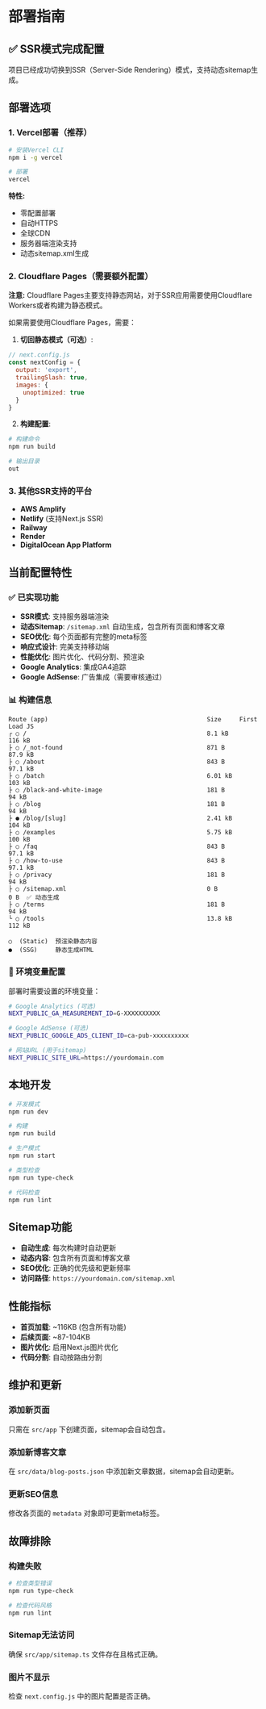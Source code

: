 # 部署指南

## ✅ SSR模式完成配置

项目已经成功切换到SSR（Server-Side Rendering）模式，支持动态sitemap生成。

## 部署选项

### 1. Vercel部署（推荐）

```bash
# 安装Vercel CLI
npm i -g vercel

# 部署
vercel
```

**特性:**
- 零配置部署
- 自动HTTPS
- 全球CDN
- 服务器端渲染支持
- 动态sitemap.xml生成

### 2. Cloudflare Pages（需要额外配置）

**注意:** Cloudflare Pages主要支持静态网站，对于SSR应用需要使用Cloudflare Workers或者构建为静态模式。

如果需要使用Cloudflare Pages，需要：

1. **切回静态模式（可选）**:
```javascript
// next.config.js
const nextConfig = {
  output: 'export',
  trailingSlash: true,
  images: {
    unoptimized: true
  }
}
```

2. **构建配置**:
```bash
# 构建命令
npm run build

# 输出目录
out
```

### 3. 其他SSR支持的平台

- **AWS Amplify**
- **Netlify** (支持Next.js SSR)
- **Railway**
- **Render**
- **DigitalOcean App Platform**

## 当前配置特性

### ✅ 已实现功能

- **SSR模式**: 支持服务器端渲染
- **动态Sitemap**: `/sitemap.xml` 自动生成，包含所有页面和博客文章
- **SEO优化**: 每个页面都有完整的meta标签
- **响应式设计**: 完美支持移动端
- **性能优化**: 图片优化、代码分割、预渲染
- **Google Analytics**: 集成GA4追踪
- **Google AdSense**: 广告集成（需要审核通过）

### 📊 构建信息

```
Route (app)                                            Size     First Load JS
┌ ○ /                                                  8.1 kB          116 kB
├ ○ /_not-found                                        871 B          87.9 kB
├ ○ /about                                             843 B          97.1 kB
├ ○ /batch                                             6.01 kB         103 kB
├ ○ /black-and-white-image                             181 B            94 kB
├ ○ /blog                                              181 B            94 kB
├ ● /blog/[slug]                                       2.41 kB         104 kB
├ ○ /examples                                          5.75 kB         100 kB
├ ○ /faq                                               843 B          97.1 kB
├ ○ /how-to-use                                        843 B          97.1 kB
├ ○ /privacy                                           181 B            94 kB
├ ○ /sitemap.xml                                       0 B                0 B  ✅ 动态生成
├ ○ /terms                                             181 B            94 kB
└ ○ /tools                                             13.8 kB         112 kB

○  (Static)  预渲染静态内容
●  (SSG)     静态生成HTML
```

### 🔧 环境变量配置

部署时需要设置的环境变量：

```bash
# Google Analytics (可选)
NEXT_PUBLIC_GA_MEASUREMENT_ID=G-XXXXXXXXXX

# Google AdSense (可选) 
NEXT_PUBLIC_GOOGLE_ADS_CLIENT_ID=ca-pub-xxxxxxxxxx

# 网站URL (用于sitemap)
NEXT_PUBLIC_SITE_URL=https://yourdomain.com
```

## 本地开发

```bash
# 开发模式
npm run dev

# 构建
npm run build

# 生产模式
npm run start

# 类型检查
npm run type-check

# 代码检查
npm run lint
```

## Sitemap功能

- **自动生成**: 每次构建时自动更新
- **动态内容**: 包含所有页面和博客文章
- **SEO优化**: 正确的优先级和更新频率
- **访问路径**: `https://yourdomain.com/sitemap.xml`

## 性能指标

- **首页加载**: ~116KB (包含所有功能)
- **后续页面**: ~87-104KB
- **图片优化**: 启用Next.js图片优化
- **代码分割**: 自动按路由分割

## 维护和更新

### 添加新页面
只需在 `src/app` 下创建页面，sitemap会自动包含。

### 添加新博客文章
在 `src/data/blog-posts.json` 中添加新文章数据，sitemap会自动更新。

### 更新SEO信息
修改各页面的 `metadata` 对象即可更新meta标签。

## 故障排除

### 构建失败
```bash
# 检查类型错误
npm run type-check

# 检查代码风格
npm run lint
```

### Sitemap无法访问
确保 `src/app/sitemap.ts` 文件存在且格式正确。

### 图片不显示
检查 `next.config.js` 中的图片配置是否正确。